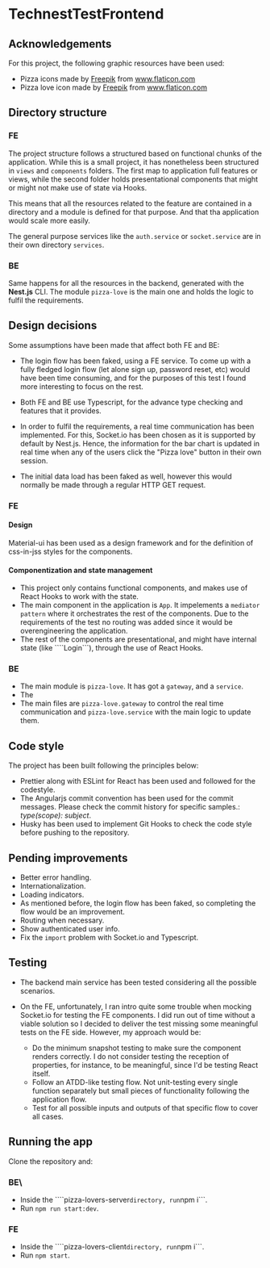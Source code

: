 # TechnestTestFrontend

## Acknowledgements
For this project, the following graphic resources have been used:
* Pizza icons made by <a href="https://www.flaticon.com/authors/freepik" title="Freepik">Freepik</a> from <a href="https://www.flaticon.com/" title="Flaticon"> www.flaticon.com</a>
* Pizza love icon made by <a href="https://www.flaticon.com/authors/freepik" title="Freepik">Freepik</a> from <a href="https://www.flaticon.com/" title="Flaticon"> www.flaticon.com</a>

## Directory structure

### FE
The project structure follows a structured based on functional chunks of the application. While this is a small project,
it has nonetheless been structured in ```views``` and ```components``` folders. The first map to application full features 
or views, while the second folder holds presentational components that might or might not make use of state via Hooks.

This means that all the resources related to the feature are contained in a directory and a module is defined for
 that purpose. And that tha application would scale more easily.

The general purpose services like the ```auth.service``` or ```socket.service``` are in their own directory ```services```.


### BE
Same happens for all the resources in the backend, generated with the **Nest.js** CLI. The module ```pizza-love``` is the main
one and holds the logic to fulfil the requirements.

## Design decisions
Some assumptions have been made that affect both FE and BE:

* The login flow has been faked, using a FE service. To come up with a fully fledged login flow (let alone sign up,
password reset, etc) would have been time consuming, and for the purposes of this test I found more interesting to focus
on the rest.

* Both FE and BE use Typescript, for the advance type checking and features that it provides.

* In order to fulfil the requirements, a real time communication has been implemented. For this, Socket.io has been chosen
as it is supported by default by Nest.js. Hence, the information for the bar chart is updated in real time when any
of the users click the "Pizza love" button in their own session.

* The initial data load has been faked as well, however this would normally be made through a regular HTTP GET request.

### FE

#### Design
Material-ui has been used as a design framework and for the definition of css-in-jss styles for the components.

#### Componentization and state management
* This project only contains functional components, and makes use of React Hooks to work with the state.
* The main component in the application is ```App```. It impelements a ```mediator pattern``` where it orchestrates
the rest of the components. Due to the requirements of the test no routing was added since it would be overengineering
the application.
* The rest of the components are presentational, and might have internal state (like ````Login```), through the use
of React Hooks.

### BE
* The main module is ```pizza-love```. It has got a ```gateway```, and a ```service```.
* The
* The main files are ```pizza-love.gateway``` to control the real time communication and ```pizza-love.service``` 
with the main logic to update them.

## Code style
The project has been built following the principles below:
* Prettier along with ESLint for React has been used and followed for the codestyle.
* The Angularjs commit convention has been used for the commit messages. Please check the commit history
 for specific samples.: *type(scope): subject*.
* Husky has been used to implement Git Hooks to check the code style before pushing to the repository.


## Pending improvements
* Better error handling.
* Internationalization.
* Loading indicators.
* As mentioned before, the login flow has been faked, so completing the flow would be an improvement.
* Routing when necessary.
* Show authenticated user info.
* Fix the ```import``` problem with Socket.io and Typescript.


## Testing
* The backend main service has been tested considering all the possible scenarios.
* On the FE, unfortunately, I ran intro quite some trouble when mocking Socket.io for testing the FE components. I did
run out of time without a viable solution so I decided to deliver the test missing some meaningful tests on the FE side.
However, my approach would be:

  * Do the minimum snapshot testing to make sure the component renders correctly. I do not consider testing the reception
  of properties, for instance, to be meaningful, since I'd be testing React itself.
  * Follow an ATDD-like testing flow. Not unit-testing every single function separately but small pieces of functionality
  following the application flow.
  * Test for all possible inputs and outputs of that specific flow to cover all cases.  

## Running the app
Clone the repository and:

### BE\
* Inside the ````pizza-lovers-server``` directory, run ```npm i```.
* Run ```npm run start:dev```.

### FE
* Inside the ````pizza-lovers-client``` directory, run ```npm i```.
* Run ```npm start```.


